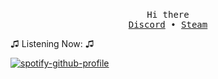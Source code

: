 <!-- Based On https://github.com/Pabszito/Pabszito, all credits to him -->

<p align="center">
  <br>
  <samp>Hi there</samp>
  <br>
  <samp>
    <a href="https://discordapp.com/users/678105204494827521">Discord</a> •
    <a href="https://steamcommunity.com/profiles/76561199041523444">Steam</a>
  </samp>
  <br>
</p>

♫ Listening Now: ♫
  
[![spotify-github-profile](https://spotify-github-profile.kittinanx.com/api/view?uid=vicente621&cover_image=true&theme=natemoo-re&show_offline=false&background_color=3b3b3b&bar_color=53b14f&bar_color_cover=true)](https://github.com/kittinan/spotify-github-profile)
